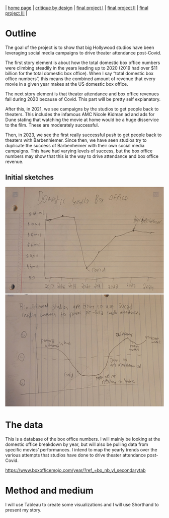 | [home page](https://jackmasonrooney.github.io/rooney-dataviz-portfolio/) | [critique by design](critique-by-design) | [final project I](final-project-part-one) | [final project II](final-project-part-two) | [final project III](final-project-part-three) |


# Outline
The goal of the project is to show that big Hollywood studios have been leveraging social media campaigns to drive theater attendance post-Covid.

The first story element is about how the total domestic box office numbers were climbing steadily in the years leading up to 2020 (2019 had over $11 billion for the total domestic box office). When I say “total domestic box office numbers”, this means the combined amount of revenue that every movie in a given year makes at the US domestic box office.

The next story element is that theater attendance and box office revenues fall during 2020 because of Covid. This part will be pretty self explanatory. 

After this, in 2021, we see campaigns by the studios to get people back to theaters. This includes the infamous AMC Nicole Kidman ad and ads for Dune stating that watching the movie at home would be a huge disservice to the film. These are moderately successful. 

Then, in 2023, we see the first really successful push to get people back to theaters with Barbenhiemer. Since then, we have seen studios try to duplicate the success of Barbenheimer with their own social media campaigns. This have had varying levels of success, but the box office numbers may show that this is the way to drive attendance and box office revenue. 

## Initial sketches
![sketch image](https://github.com/jackmasonrooney/rooney-dataviz-portfolio/blob/main/sketch%201.jpg?raw=true)
![sketch2 image](https://github.com/jackmasonrooney/rooney-dataviz-portfolio/blob/6b5034a87ff7bbf61767b2a57d16396bea70149e/sketch%202.jpg?raw=true) 

# The data
This is a database of the box office numbers. I will mainly be looking at the domestic office breakdown by year, but will also be pulling data from specific movies’ performances. I intend to map the yearly trends over the various attempts that studios have done to drive theater attendance post-Covid. 

https://www.boxofficemojo.com/year/?ref_=bo_nb_yl_secondarytab

# Method and medium
I will use Tableau to create some visualizations and I will use Shorthand to present my story. 
